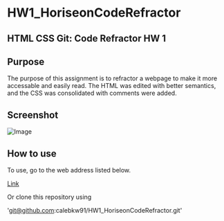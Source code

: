 # HW1_HoriseonCodeRefractor

## HTML CSS Git: Code Refractor HW 1

## Purpose

The purpose of this assignment is to refractor a webpage to make it more accessable and easily read. The HTML was edited with better semantics, and the CSS was consolidated with comments were added. 

## Screenshot

![Image](assets/images/screenshot.jpg "website title")

## How to use

To use, go to the web address listed below.

[Link](https://calebkw91.github.io/HW1_HoriseonCodeRefractor/)

Or clone this repository using 

'git@github.com:calebkw91/HW1_HoriseonCodeRefractor.git'
